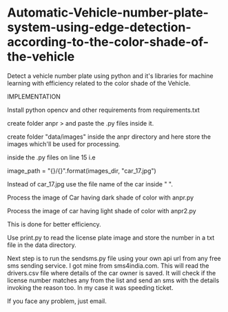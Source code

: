 # Automatic-Vehicle-number-plate-system-using-edge-detection-according-to-the-color-shade-of-the-vehicle
Detect a vehicle number plate using python and it's libraries for machine learning with efficiency related to the color shade of the Vehicle.

IMPLEMENTATION

Install python opencv and other requirements from requirements.txt 

create folder anpr > and paste the .py files inside it. 

create folder "data/images" inside the anpr directory and here store the images which'll be used for processing.

inside the .py files on line 15 i.e

image_path = "{}/{}".format(images_dir, "car_17.jpg")

Instead of car_17.jpg use the file name of the car inside " ".

Process the image of Car having dark shade of color with anpr.py

Process the image of car having light shade of color with anpr2.py 

This is done for better efficiency.

Use print.py to read the license plate image and store the number in a txt file in the data directory.

Next step is to run the sendsms.py file using your own api url from any free sms sending service. I got mine from sms4india.com. This will read the drivers.csv file where details of the car owner is saved. It will check if the license number matches any from the list and send an sms with the details invoking the reason too. In my case it was speeding ticket.

If you face any problem, just email.
